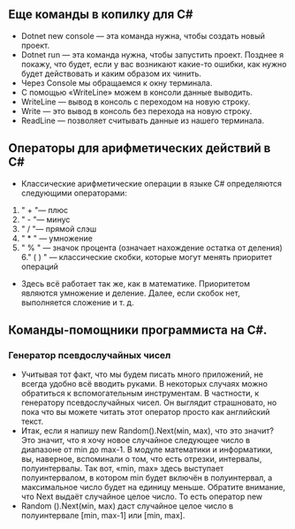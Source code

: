 ## Еще команды в копилку для С#
* Dotnet new console — эта команда нужна, чтобы создать новый проект.
* Dotnet run — эта команда нужна, чтобы запустить проект. Позднее я покажу, что будет, если у
вас возникают какие-то ошибки, как нужно будет действовать и каким образом их чинить.
* Через Console мы обращаемся к окну терминала.
* С помощью «WriteLine» можем в консоли данные выводить.
* WriteLine — вывод в консоль с переходом на новую строку.
* Write — это вывод в консоль без перехода на новую строку.
* ReadLine — позволяет считывать данные из нашего терминала.

## Операторы для арифметических действий в С#
* Классические арифметические операции в языке С# определяются следующими операторами:
1. " + "— плюс
2. " - "— минус
3. " / "— прямой слэш
4. " * " — умножение
5. " % " — значок процента (означает нахождение остатка от деления)
6." ( ) " — классические скобки, которые могут менять приоритет операций
* Здесь всё работает так же, как в математике. Приоритетом являются умножение и деление. Далее, если
скобок нет, выполняется сложение и т. д. 
## Команды-помощники программиста на C#. 
### Генератор псевдослучайных чисел
* Учитывая тот факт, что мы будем писать много приложений, не всегда удобно всё вводить руками. В
некоторых случаях можно обратиться к вспомогательным инструментам. В частности, к генератору
псевдослучайных чисел. Он выглядит страшновато, но пока что вы можете читать этот оператор просто
как английский текст.
* Итак, если я напишу new Random().Next(мin, маx), что это значит? Это значит, что я хочу новое
случайное следующее число в диапазоне от min до max-1. В модуле математики и информатики, вы,
наверное, вспоминали о том, что есть отрезки, интервалы, полуинтервалы. Так вот, «min, mаx» здесь
выступает полуинтервалом, в котором min будет включён в полуинтервал, а максимальное число будет
на единицу меньше. Обратите внимание, что Next выдаёт случайное целое число. То есть оператор new
* Random ().Next(мin, маx) даст случайное целое число в полуинтервале [min, max-1] или [min, max].